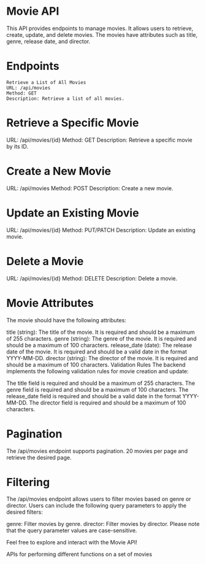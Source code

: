  
# Movie API
This API provides endpoints to manage movies. It allows users to retrieve, create, update, and delete movies. The movies have attributes such as title, genre, release date, and director.

# Endpoints
```
Retrieve a List of All Movies
URL: /api/movies
Method: GET
Description: Retrieve a list of all movies.
```
# Retrieve a Specific Movie
URL: /api/movies/{id}
Method: GET
Description: Retrieve a specific movie by its ID.

# Create a New Movie
URL: /api/movies
Method: POST
Description: Create a new movie.

# Update an Existing Movie
URL: /api/movies/{id}
Method: PUT/PATCH
Description: Update an existing movie.

# Delete a Movie
URL: /api/movies/{id}
Method: DELETE
Description: Delete a movie.

# Movie Attributes
The movie should have the following attributes:

title (string): The title of the movie. It is required and should be a maximum of 255 characters.
genre (string): The genre of the movie. It is required and should be a maximum of 100 characters.
release_date (date): The release date of the movie. It is required and should be a valid date in the format YYYY-MM-DD.
director (string): The director of the movie. It is required and should be a maximum of 100 characters.
Validation Rules
The backend implements the following validation rules for movie creation and update:

The title field is required and should be a maximum of 255 characters.
The genre field is required and should be a maximum of 100 characters.
The release_date field is required and should be a valid date in the format YYYY-MM-DD.
The director field is required and should be a maximum of 100 characters.
# Pagination
The /api/movies endpoint supports pagination. 20 movies per page and retrieve the desired page.

# Filtering
The /api/movies endpoint allows users to filter movies based on genre or director. Users can include the following query parameters to apply the desired filters:

genre: Filter movies by genre.
director: Filter movies by director.
Please note that the query parameter values are case-sensitive.

Feel free to explore and interact with the Movie API!


APIs for performing different functions on a set of movies 
